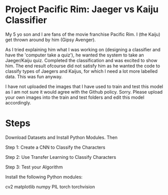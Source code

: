 # Project Pacific Rim: Jaeger vs Kaiju Classifier

My 5 yo son and I are fans of the movie franchise Pacific Rim. I (the Kaiju) get thrown around by him (Gipsy Avenger). 

As I tried explaining him what I was working on (designing a classifier and have the 'computer take a quiz'), he wanted the system to take an Jaeger/Kaiju quiz. Completed the classification and was excited to show him. The end result ofcourse did not satisfy him as he wanted the code to classify types of Jaegers and Kaijus, for which I need a lot more labelled data.  This was fun anyway.

I have not uploaded the images that I have used to train and test this model as I am not sure it would agree with the Github policy. Sorry. Please upload your own images into the train and test folders and edit this model accordingly.
 
# Steps
Download Datasets and Install Python Modules. Then

Step 1: Create a CNN to Classify the Characters

Step 2: Use Transfer Learning to Classify Characters

Step 3: Test your Algorithm

Install the following Python modules:

cv2
matplotlib
numpy
PIL
torch
torchvision
